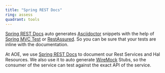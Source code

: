 ```yaml
---
title: "Spring REST Docs"
ring: assess
quadrant: tools
---
```


[Spring REST Docs](https://projects.spring.io/spring-restdocs/) auto generates [Asciidoctor](http://asciidoctor.org/) snippets with the help of [Spring MVC Test](http://docs.spring.io/spring/docs/current/spring-framework-reference/htmlsingle#spring-mvc-test-framework) or [RestAssured](/tools/rest-assured.html).
So you can be sure that your tests are inline with the documentation.

At AOE, we use [Spring REST Docs](https://projects.spring.io/spring-restdocs/) to document our Rest Services and Hal Resources.
We also use it to auto generate [WireMock](/tools/wiremock.html) Stubs, so the consumer of the service can test against the exact API of the service.

